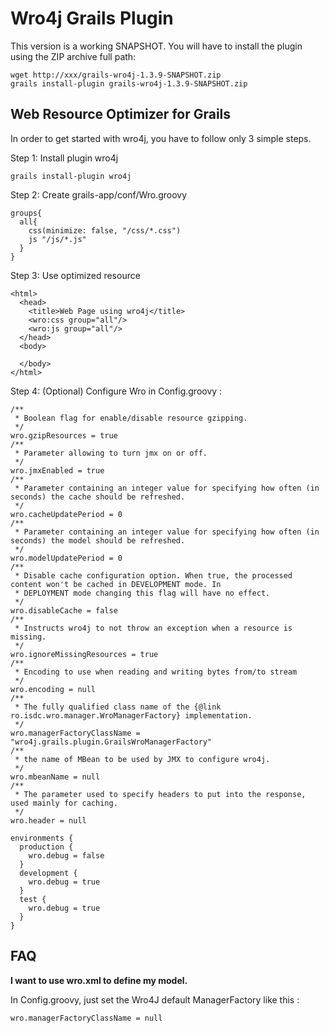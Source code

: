 Wro4j Grails Plugin
====================

This version is a working SNAPSHOT. You will have to install the plugin using the ZIP archive full path:

    wget http://xxx/grails-wro4j-1.3.9-SNAPSHOT.zip
    grails install-plugin grails-wro4j-1.3.9-SNAPSHOT.zip


Web Resource Optimizer for Grails
----------------------------------


In order to get started with wro4j, you have to follow only 3 simple steps.


Step 1: Install plugin wro4j

    grails install-plugin wro4j



Step 2: Create grails-app/conf/Wro.groovy

    groups{
      all{
        css(minimize: false, "/css/*.css")
        js "/js/*.js"
      }
    }



Step 3: Use optimized resource

    <html>
      <head>
        <title>Web Page using wro4j</title>
        <wro:css group="all"/>
        <wro:js group="all"/>
      </head>
      <body>

      </body>
    </html>



Step 4: (Optional) Configure Wro in Config.groovy :

    /**
     * Boolean flag for enable/disable resource gzipping.
     */
    wro.gzipResources = true
    /**
     * Parameter allowing to turn jmx on or off.
     */
    wro.jmxEnabled = true
    /**
     * Parameter containing an integer value for specifying how often (in seconds) the cache should be refreshed.
     */
    wro.cacheUpdatePeriod = 0
    /**
     * Parameter containing an integer value for specifying how often (in seconds) the model should be refreshed.
     */
    wro.modelUpdatePeriod = 0
    /**
     * Disable cache configuration option. When true, the processed content won't be cached in DEVELOPMENT mode. In
     * DEPLOYMENT mode changing this flag will have no effect.
     */
    wro.disableCache = false
    /**
     * Instructs wro4j to not throw an exception when a resource is missing.
     */
    wro.ignoreMissingResources = true
    /**
     * Encoding to use when reading and writing bytes from/to stream
     */
    wro.encoding = null
    /**
     * The fully qualified class name of the {@link ro.isdc.wro.manager.WroManagerFactory} implementation.
     */
    wro.managerFactoryClassName = "wro4j.grails.plugin.GrailsWroManagerFactory"
    /**
     * the name of MBean to be used by JMX to configure wro4j.
     */
    wro.mbeanName = null
    /**
     * The parameter used to specify headers to put into the response, used mainly for caching.
     */
    wro.header = null

    environments {
      production {
        wro.debug = false
      }
      development {
        wro.debug = true
      }
      test {
        wro.debug = true
      }
    }



FAQ 
---

**I want to use wro.xml to define my model.**

In Config.groovy, just set the Wro4J default ManagerFactory like this :

    wro.managerFactoryClassName = null


